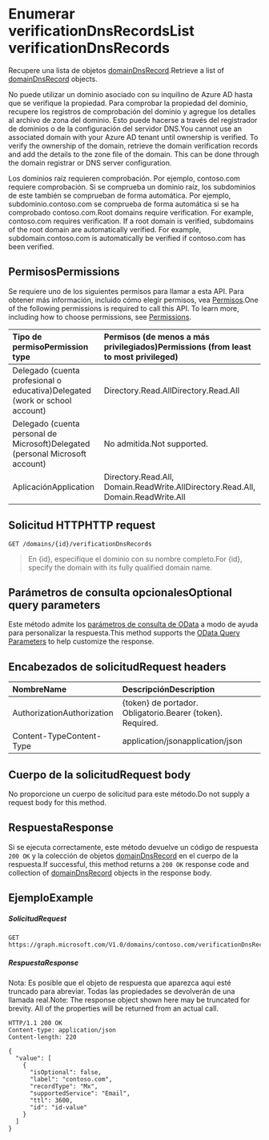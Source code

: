 # <a name="list-verificationdnsrecords"></a><span data-ttu-id="a6c89-101">Enumerar verificationDnsRecords</span><span class="sxs-lookup"><span data-stu-id="a6c89-101">List verificationDnsRecords</span></span>

<span data-ttu-id="a6c89-102">Recupere una lista de objetos [domainDnsRecord](../resources/domaindnsrecord.md).</span><span class="sxs-lookup"><span data-stu-id="a6c89-102">Retrieve a list of [domainDnsRecord](../resources/domaindnsrecord.md) objects.</span></span>

<span data-ttu-id="a6c89-p101">No puede utilizar un dominio asociado con su inquilino de Azure AD hasta que se verifique la propiedad. Para comprobar la propiedad del dominio, recupere los registros de comprobación del dominio y agregue los detalles al archivo de zona del dominio. Esto puede hacerse a través del registrador de dominios o de la configuración del servidor DNS.</span><span class="sxs-lookup"><span data-stu-id="a6c89-p101">You cannot use an associated domain with your Azure AD tenant until ownership is verified. To verify the ownership of the domain, retrieve the domain verification records and add the details to the zone file of the domain. This can be done through the domain registrar or DNS server configuration.</span></span>

<span data-ttu-id="a6c89-p102">Los dominios raíz requieren comprobación. Por ejemplo, contoso.com requiere comprobación. Si se comprueba un dominio raíz, los subdominios de este también se comprueban de forma automática. Por ejemplo, subdominio.contoso.com se comprueba de forma automática si se ha comprobado contoso.com.</span><span class="sxs-lookup"><span data-stu-id="a6c89-p102">Root domains require verification. For example, contoso.com requires verification. If a root domain is verified, subdomains of the root domain are automatically verified. For example, subdomain.contoso.com is automatically be verified if contoso.com has been verified.</span></span>

## <a name="permissions"></a><span data-ttu-id="a6c89-110">Permisos</span><span class="sxs-lookup"><span data-stu-id="a6c89-110">Permissions</span></span>

<span data-ttu-id="a6c89-p103">Se requiere uno de los siguientes permisos para llamar a esta API. Para obtener más información, incluido cómo elegir permisos, vea [Permisos](../../../concepts/permissions_reference.md).</span><span class="sxs-lookup"><span data-stu-id="a6c89-p103">One of the following permissions is required to call this API. To learn more, including how to choose permissions, see [Permissions](../../../concepts/permissions_reference.md).</span></span>


|<span data-ttu-id="a6c89-113">Tipo de permiso</span><span class="sxs-lookup"><span data-stu-id="a6c89-113">Permission type</span></span>      | <span data-ttu-id="a6c89-114">Permisos (de menos a más privilegiados)</span><span class="sxs-lookup"><span data-stu-id="a6c89-114">Permissions (from least to most privileged)</span></span>              |
|:--------------------|:---------------------------------------------------------|
|<span data-ttu-id="a6c89-115">Delegado (cuenta profesional o educativa)</span><span class="sxs-lookup"><span data-stu-id="a6c89-115">Delegated (work or school account)</span></span> | <span data-ttu-id="a6c89-116">Directory.Read.All</span><span class="sxs-lookup"><span data-stu-id="a6c89-116">Directory.Read.All</span></span>    |
|<span data-ttu-id="a6c89-117">Delegado (cuenta personal de Microsoft)</span><span class="sxs-lookup"><span data-stu-id="a6c89-117">Delegated (personal Microsoft account)</span></span> | <span data-ttu-id="a6c89-118">No admitida.</span><span class="sxs-lookup"><span data-stu-id="a6c89-118">Not supported.</span></span>    |
|<span data-ttu-id="a6c89-119">Aplicación</span><span class="sxs-lookup"><span data-stu-id="a6c89-119">Application</span></span> | <span data-ttu-id="a6c89-120">Directory.Read.All, Domain.ReadWrite.All</span><span class="sxs-lookup"><span data-stu-id="a6c89-120">Directory.Read.All, Domain.ReadWrite.All</span></span> |

## <a name="http-request"></a><span data-ttu-id="a6c89-121">Solicitud HTTP</span><span class="sxs-lookup"><span data-stu-id="a6c89-121">HTTP request</span></span>
<!-- { "blockType": "ignored" } -->
```http
GET /domains/{id}/verificationDnsRecords
```

> <span data-ttu-id="a6c89-122">En {id}, especifique el dominio con su nombre completo.</span><span class="sxs-lookup"><span data-stu-id="a6c89-122">For {id}, specify the domain with its fully qualified domain name.</span></span>

## <a name="optional-query-parameters"></a><span data-ttu-id="a6c89-123">Parámetros de consulta opcionales</span><span class="sxs-lookup"><span data-stu-id="a6c89-123">Optional query parameters</span></span>

<span data-ttu-id="a6c89-124">Este método admite los [parámetros de consulta de OData](http://graph.microsoft.io/docs/overview/query_parameters) a modo de ayuda para personalizar la respuesta.</span><span class="sxs-lookup"><span data-stu-id="a6c89-124">This method supports the [OData Query Parameters](http://graph.microsoft.io/docs/overview/query_parameters) to help customize the response.</span></span>

## <a name="request-headers"></a><span data-ttu-id="a6c89-125">Encabezados de solicitud</span><span class="sxs-lookup"><span data-stu-id="a6c89-125">Request headers</span></span>

| <span data-ttu-id="a6c89-126">Nombre</span><span class="sxs-lookup"><span data-stu-id="a6c89-126">Name</span></span>      |<span data-ttu-id="a6c89-127">Descripción</span><span class="sxs-lookup"><span data-stu-id="a6c89-127">Description</span></span>|
|:----------|:----------|
| <span data-ttu-id="a6c89-128">Authorization</span><span class="sxs-lookup"><span data-stu-id="a6c89-128">Authorization</span></span>  | <span data-ttu-id="a6c89-p104">{token} de portador. Obligatorio.</span><span class="sxs-lookup"><span data-stu-id="a6c89-p104">Bearer {token}. Required.</span></span> |
| <span data-ttu-id="a6c89-131">Content-Type</span><span class="sxs-lookup"><span data-stu-id="a6c89-131">Content-Type</span></span>  | <span data-ttu-id="a6c89-132">application/json</span><span class="sxs-lookup"><span data-stu-id="a6c89-132">application/json</span></span> |

## <a name="request-body"></a><span data-ttu-id="a6c89-133">Cuerpo de la solicitud</span><span class="sxs-lookup"><span data-stu-id="a6c89-133">Request body</span></span>

<span data-ttu-id="a6c89-134">No proporcione un cuerpo de solicitud para este método.</span><span class="sxs-lookup"><span data-stu-id="a6c89-134">Do not supply a request body for this method.</span></span>

## <a name="response"></a><span data-ttu-id="a6c89-135">Respuesta</span><span class="sxs-lookup"><span data-stu-id="a6c89-135">Response</span></span>

<span data-ttu-id="a6c89-136">Si se ejecuta correctamente, este método devuelve un código de respuesta `200 OK` y la colección de objetos [domainDnsRecord](../resources/domaindnsrecord.md) en el cuerpo de la respuesta.</span><span class="sxs-lookup"><span data-stu-id="a6c89-136">If successful, this method returns a `200 OK` response code and collection of [domainDnsRecord](../resources/domaindnsrecord.md) objects in the response body.</span></span>

## <a name="example"></a><span data-ttu-id="a6c89-137">Ejemplo</span><span class="sxs-lookup"><span data-stu-id="a6c89-137">Example</span></span>
##### <a name="request"></a><span data-ttu-id="a6c89-138">Solicitud</span><span class="sxs-lookup"><span data-stu-id="a6c89-138">Request</span></span>

<!-- {
  "blockType": "request",
  "name": "get_verificationdnsrecords"
}-->
```http
GET https://graph.microsoft.com/V1.0/domains/contoso.com/verificationDnsRecords
```

##### <a name="response"></a><span data-ttu-id="a6c89-139">Respuesta</span><span class="sxs-lookup"><span data-stu-id="a6c89-139">Response</span></span>

<span data-ttu-id="a6c89-p105">Nota: Es posible que el objeto de respuesta que aparezca aquí esté truncado para abreviar. Todas las propiedades se devolverán de una llamada real.</span><span class="sxs-lookup"><span data-stu-id="a6c89-p105">Note: The response object shown here may be truncated for brevity. All of the properties will be returned from an actual call.</span></span>
<!-- {
  "blockType": "response",
  "truncated": true,
  "@odata.type": "microsoft.graph.domainDnsRecord",
  "isCollection": true
} -->
```http
HTTP/1.1 200 OK
Content-type: application/json
Content-length: 220

{
  "value": [
    {
      "isOptional": false,
      "label": "contoso.com",
      "recordType": "Mx",
      "supportedService": "Email",
      "ttl": 3600,
      "id": "id-value"
    }
  ]
}
```

<!-- uuid: 8fcb5dbc-d5aa-4681-8e31-b001d5168d79
2015-10-25 14:57:30 UTC -->
<!-- {
  "type": "#page.annotation",
  "description": "List verificationDnsRecords",
  "keywords": "",
  "section": "documentation",
  "tocPath": ""
}-->